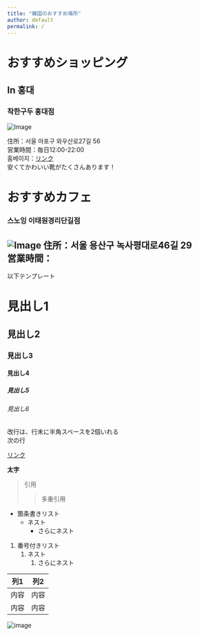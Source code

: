 ```yaml
---
title: "韓国のおすすめ場所"
author: default
permalink: /
---
```

# おすすめショッピング
## In 홍대  
### 착한구두 홍대점

![Image](https://mblogthumb-phinf.pstatic.net/MjAyMDAzMDJfMTU0/MDAxNTgzMTI4OTc2MzQ1.vgkLaqCMNItqMhxPjKWb_5Pa2k0C3D-2_DiUOFemuGwg.Kwot3weQBtT5Rw6ItVMQ6STMJ1paeDPEIL7SwQpjUAMg.JPEG.alswl280514/KakaoTalk_20200302_144926697.jpg?type=w800)

住所：서울 마포구 와우산로27길 56  
営業時間：毎日12:00-22:00  
홈베이지：[リンク](https://m.chaakan.co.kr/#rldshow)  
安くてかわいい靴がたくさんあります！　

# おすすめカフェ　　
### 스노잉 이태원경리단길점  
![Image](https://stat.ameba.jp/user_images/20201015/11/mochi6102/12/8f/j/o1280128014835139517.jpg)
住所：서울 용산구 녹사평대로46길 29  
営業時間：
---

以下テンプレート

# 見出し1
## 見出し2
### 見出し3
#### 見出し4
##### 見出し5
###### 見出し6

改行は、行末に半角スペースを2個いれる  
次の行

[リンク](https://www.google.co.jp/)

**太字**

> 引用
>> 多重引用


- 箇条書きリスト
  - ネスト
    - さらにネスト


1. 番号付きリスト
   1. ネスト
      1. さらにネスト

  
| 列1  | 列2  |
|-----|-----|
| 内容  | 内容  |
| 内容  | 内容  |

![image](/220422_GitHubPages/assets/images/logo-150.png)

